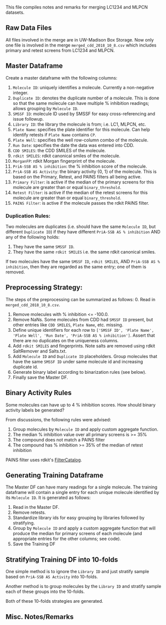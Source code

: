 This file compiles notes and remarks for merging LC1234 and MLPCN datasets.

## Raw Data Files
All files involved in the merge are in UW-Madison Box Storage. Now only one file is involved in the merge `merged_cdd_2018_10_8.csv` which includes primary and retest screens from LC1234 and MLPCN.

## Master Dataframe 
Create a master dataframe with the following columns:
1. `Molecule ID`: uniquely identifies a molecule. Currently a non-negative integer.
2. `Duplicate ID`: denotes the duplicate number of a molecule. This is done so that the same molecule can have multiple % inhibition readings; allows grouping by `Molecule ID`.
3. `SMSSF ID`: molecule ID used by SMSSF for easy cross-referencing and issue followup.
4. `Library ID`: the library the molecule is from; i.e. LC1, MLPCN, etc.
5. `Plate Name`: specifies the plate identifier for this molecule. Can help identify retests if `Plate Name` contains `CP`.
6. `Plate Well`: specifies the well row-column combo of the molecule.
7. `Run Date`: specifies the date the data was entered into CDD.
8. `CDD SMILES`: the CDD SMILES of the molecule.
9. `rdkit SMILES`: rdkit canonical smiles of the molecule.
10. `MorganFP`: rdkit Morgan fingerprint of the molecule.
11. `PriA-SSB AS % inhibition`: the % inhibition score of the molecule.
12. `PriA-SSB AS Activity`: the binary activity {0, 1} of the molecule. This is based on the Primary, Retest, and PAINS filters all being active.
13. `Primary Filter`: is active if the median of the primary screens for this molecule are greater than or equal `binary_threshold`.
14. `Retest Filter`: is active if the median of the retest screens for this molecule are greater than or equal `binary_threshold`.
15. `PAINS Filter`: is active if the molecule passes the rdkit PAINS filter.

### Duplication Rules:
Two molecules are duplicates (i.e. should have the same `Molecule ID`, but different `Duplicate ID`) if they have different `PriA-SSB AS % inhibition` AND any of the following holds:
1. They have the same `SMSSF ID`.
2. They have the same `rdkit SMILES` i.e. the same rdkit canonical smiles.

If two molecules have the same `SMSSF ID`, `rdkit SMILES`, AND `PriA-SSB AS % inhibition`, then they are regarded as the same entry; one of them is removed.

## Preprocessing Strategy:
The steps of the preprocessing can be summarized as follows:
0. Read in `merged_cdd_2018_10_8.csv`.
1. Remove molecules with % inhibition <= -100.0.
2. Remove NaNs. Some molecules from CDD had `SMSSF ID` present, but other entries like `CDD SMILES`, `Plate Name`, etc. missing.
3. Define unique identifiers for each row to  `['SMSSF ID', 'Plate Name', 'Plate Well', 'Run Date', 'PriA-SSB AS % inhibition']`. Assert that there are no duplicates on the uniqueness columns.
4. Add `rdkit SMILES` and fingerprints. Note salts are removed using rdkit SaltRemover and Salts.txt.
5. Add `Molecule ID` and `Duplicate ID` placeholders. Group molecules that have the same `SMSSF ID` under same molecule id and increasing duplicate id.
6. Generate binary label according to binarization rules (see below).
7. Finally save the Master DF.

## Binary Activity Rules
Some molecules can have up to 4 % inhibition scores. How should binary activity labels be generated? 

From discussions, the following rules were advised:
1. Group molecules by `Molecule ID` and apply custom aggregate function.
2. The median % inhibition value over all primary screens is >= 35%
3. The compound does not match a PAINS filter
4. The compound has % inhibition >= 35% of the median of retest inhibition

PAINS filter uses rdkit's [FilterCatalog](https://github.com/rdkit/rdkit/pull/536).


## Generating Training Dataframe
The Master DF can have many readings for a single molecule. The training dataframe will contain a single entry for each unique molecule identified by its `Molecule ID`. It is generated as follows:
1. Read in the Master DF.
2. Remove retests.
3. Standardize library ids for easy grouping by libraries followed by stratifying.
4. Group by `Molecule ID` and apply a custom aggregate function that will produce the median for primary screens of each molecule (and appropriate entries for the other columns; see code).
5. Save the Training DF

## Stratifying Training DF into 10-folds
One simple method is to ignore the `Library ID` and just stratify sample based on `PriA-SSB AS Activity` into 10-folds.

Another method is to group molecules by the `Library ID` and stratify sample each of these groups into the 10-folds. 

Both of these 10-folds strategies are generated.

## Misc. Notes/Remarks
